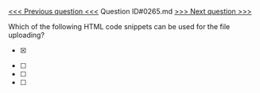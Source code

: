 [<<< Previous question <<<](0264.md)  Question ID#0265.md  [>>> Next question >>>](0266.md) 

Which of the following HTML code snippets can be used for the file uploading?

- [x] <form enctype="multipart/form-data" action="index.php" method="post">
- [ ] <form enctype="text/plain" action="index.php" method="post">
- [ ] <form enctype="plain" action="index.php" method="post">
- [ ] <form enctype="application/x-www-form-urlencoded" action="index.php" method="post">
